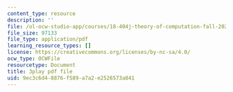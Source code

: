 ```yaml
---
content_type: resource
description: ''
file: /ol-ocw-studio-app/courses/18-404j-theory-of-computation-fall-2020/9ec3c6d48876f589a7a2e2526573a841_TTArY7ojshU.pdf
file_size: 97133
file_type: application/pdf
learning_resource_types: []
license: https://creativecommons.org/licenses/by-nc-sa/4.0/
ocw_type: OCWFile
resourcetype: Document
title: 3play pdf file
uid: 9ec3c6d4-8876-f589-a7a2-e2526573a841
---
```


